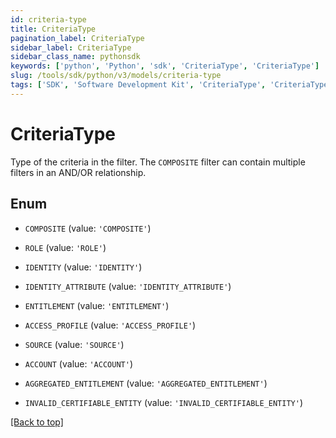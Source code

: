 ```yaml
---
id: criteria-type
title: CriteriaType
pagination_label: CriteriaType
sidebar_label: CriteriaType
sidebar_class_name: pythonsdk
keywords: ['python', 'Python', 'sdk', 'CriteriaType', 'CriteriaType'] 
slug: /tools/sdk/python/v3/models/criteria-type
tags: ['SDK', 'Software Development Kit', 'CriteriaType', 'CriteriaType']
---
```


# CriteriaType

Type of the criteria in the filter. The `COMPOSITE` filter can contain multiple filters in an AND/OR relationship.

## Enum

* `COMPOSITE` (value: `'COMPOSITE'`)

* `ROLE` (value: `'ROLE'`)

* `IDENTITY` (value: `'IDENTITY'`)

* `IDENTITY_ATTRIBUTE` (value: `'IDENTITY_ATTRIBUTE'`)

* `ENTITLEMENT` (value: `'ENTITLEMENT'`)

* `ACCESS_PROFILE` (value: `'ACCESS_PROFILE'`)

* `SOURCE` (value: `'SOURCE'`)

* `ACCOUNT` (value: `'ACCOUNT'`)

* `AGGREGATED_ENTITLEMENT` (value: `'AGGREGATED_ENTITLEMENT'`)

* `INVALID_CERTIFIABLE_ENTITY` (value: `'INVALID_CERTIFIABLE_ENTITY'`)

[[Back to top]](#) 

